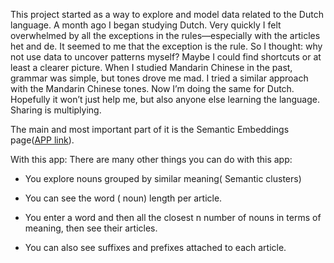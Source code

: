 This project started as a way to explore and model data related to the Dutch language.
A month ago I began studying Dutch. Very quickly I felt overwhelmed by
all the exceptions in the rules—especially with the articles het and de. 
It seemed to me that the exception is the rule. So I thought:
why not use data to uncover patterns myself? Maybe I could find shortcuts or
at least a clearer picture. When I studied Mandarin Chinese in the past, grammar was simple,
but tones drove me mad. 
I tried a similar approach with the Mandarin Chinese tones. 
Now I’m doing the same for Dutch. Hopefully it won’t just help me, 
but also anyone else learning the language. Sharing is multiplying.


The main and most important part of it is the Semantic Embeddings page([APP link](https://dutch-data-analysis.streamlit.app/)).

With this app:
There are many other things you can do with this app:

- You explore nouns grouped by similar meaning( Semantic clusters)

- You can see the word ( noun) length per article.

- You enter a word and then all the closest n number of nouns in terms of meaning, then see their articles.

- You can also see suffixes and prefixes attached to each article.

